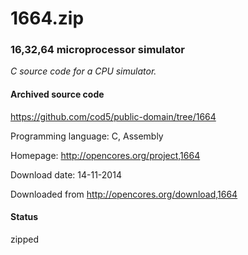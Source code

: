 # 1664.zip #

### 16,32,64 microprocessor simulator ###

*C source code for a CPU simulator.*

#### Archived source code ####
https://github.com/cod5/public-domain/tree/1664

Programming language: C, Assembly

Homepage: http://opencores.org/project,1664

Download date: 14-11-2014

Downloaded from http://opencores.org/download,1664

#### Status ####
zipped


